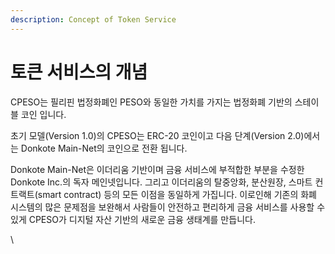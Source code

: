 ```yaml
---
description: Concept of Token Service
---
```


# 토큰 서비스의 개념

CPESO는 필리핀 법정화폐인 PESO와 동일한 가치를 가지는 법정화폐 기반의 스테이블 코인 입니다.

초기 모델(Version 1.0)의 CPESO는 ERC-20 코인이고 다음 단계(Version 2.0)에서는 Donkote Main-Net의 코인으로 전환 됩니다.&#x20;

Donkote Main-Net은 이더리움 기반이며 금융 서비스에 부적합한 부분을 수정한 Donkote Inc.의 독자 메인넷입니다. 그리고 이더리움의 탈중앙화, 분산원장, 스마트 컨트랙트(smart contract) 등의 모든 이점을 동일하게 가집니다. 이로인해 기존의 화폐 시스템의 많은 문제점을 보완해서 사람들이 안전하고 편리하게 금융 서비스를 사용할 수 있게 CPESO가 디지털 자산 기반의 새로운 금융 생태계를 만듭니다.

\
